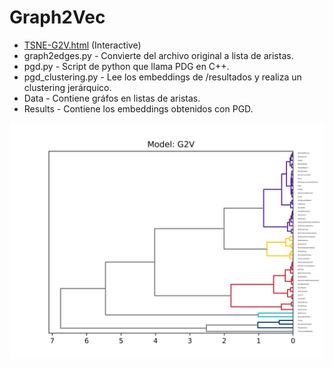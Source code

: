 # Graph2Vec

* [TSNE-G2V.html](https://roicort.github.io/tesis/TSNE-G2V.html) (Interactive)
* graph2edges.py - Convierte del archivo original a lista de aristas.
* pgd.py - Script de python que llama PDG en C++.
* pgd_clustering.py - Lee los embeddings de /resultados y realiza un clustering jerárquico.
* Data - Contiene gráfos en listas de aristas.
* Results - Contiene los embeddings obtenidos con PGD.

![g2v](G2V.png)

